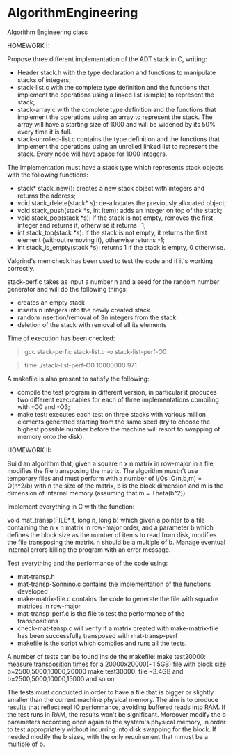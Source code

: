 # AlgorithmEngineering
Algorithm Engineering class

HOMEWORK I:

Propose three different implementation of the ADT stack in C, writing:
- Header stack.h with the type declaration and functions to manipulate stacks of integers;
- stack-list.c with the complete type definition and the functions that implement the operations using a linked list (simple) to represent the stack;
- stack-array.c with the complete type definition and the functions that implement the operations using an array to represent the stack. The array will have a starting size of 1000 and will be widened by its 50% every time it is full.
- stack-unrolled-list.c contains the type definition and the functions that implement the operations using an unrolled linked list to represent the stack. Every node will have space for 1000 integers.

The implementation must have a stack type which represents stack objects with the following functions:
- stack* stack_new(): creates a new stack object with integers and returns the address;
- void stack_delete(stack* s): de-allocates the previously allocated object;
- void stack_push(stack *s, int item): adds an integer on top of the stack;
- void stack_pop(stack *s): if the stack is not empty, removes the first integer and returns it, otherwise it returns -1;
- int stack_top(stack *s): if the stack is not empty, it returns the first element (without removing it), otherwise returns -1;
- int stack_is_empty(stack *s): returns 1 if the stack is empty, 0 otherwise.

Valgrind's memcheck has been used to test the code and if it's working correctly.

stack-perf.c takes as input a number n and a seed for the random number generator and will do the following things:
- creates an empty stack
- inserts n integers into the newly created stack
- random insertion/removal of 3n integers from the stack
- deletion of the stack with removal of all its elements 
 
Time of execution has been checked:

> gcc stack-perf.c stack-list.c -o stack-list-perf-O0

> time ./stack-list-perf-O0 10000000 971

A makefile is also present to satisfy the following:
- compile the test program in different version, in particular it produces two different executables for each of three implementations compiling with -O0 and -O3;
- make test: executes each test on three stacks with various million elements generated starting from the same seed (try to choose the highest possible number before the machine will resort to swapping of memory onto the disk).

HOMEWORK II:

Build an algorithm that, given a square n x n matrix in row-major in a file, modifies the file transposing the matrix. The algorithm mustn't use temporary files and must perform with a number of I/Os IO(n,b,m) = O(n^2/b) with n the size of the matrix, b is the block dimension and m is the dimension of internal memory (assuming that m = Theta(b^2)).

Implement everything in C with the function:

void mat_transp(FILE* f, long n, long b) which given a pointer to a file containing the n x n matrix in row-major order, and a parameter b which defines the block size as the number of items to read from disk, modifies the file transposing the matrix. n should be a multiple of b. Manage eventual internal errors killing the program with an error message.

Test everything and the performance of the code using:
- mat-transp.h 
- mat-transp-Sonnino.c contains the implementation of the functions developed
- make-matrix-file.c contains the code to generate the file with squadre matrices in row-major
- mat-transp-perf.c is the file to test the performance of the transpositions
- check-mat-tansp.c will verify if a matrix created with make-matrix-file has been successfully transposed with mat-transp-perf
- makefile is the script which compiles and runs all the tests.
 
A number of tests can be found inside the makefile:
make test20000: measure transposition times for a 20000x20000(~1.5GB) file with block size b=2500,5000,10000,20000
make test30000: file ~3.4GB and b=2500,5000,10000,15000
and so on.

The tests must conducted in order to have a file that is bigger or slightly smaller than the current machine physical memory. The aim is to produce results that reflect real IO performance, avoiding buffered reads into RAM. If the test runs in RAM, the results won't be significant.
Moreover modify the b parameters according once again to the system's physical memory, in order to test appropriately without incurring into disk swapping for the block. If needed modify the b sizes, with the only requirement that n must be a multiple of b.
